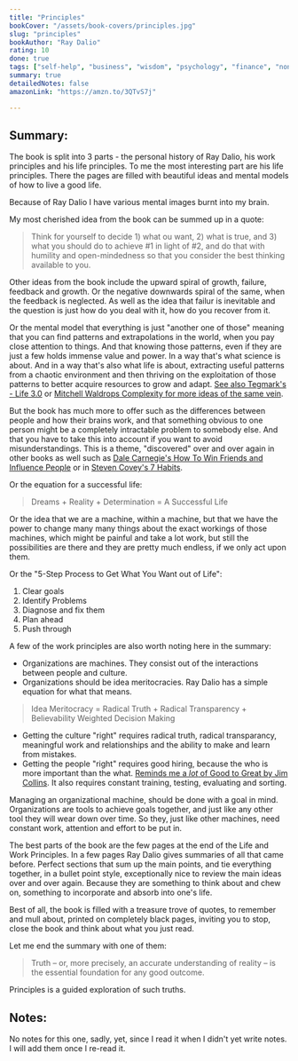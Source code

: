 ```yaml
---
title: "Principles"
bookCover: "/assets/book-covers/principles.jpg"
slug: "principles"
bookAuthor: "Ray Dalio"
rating: 10
done: true
tags: ["self-help", "business", "wisdom", "psychology", "finance", "non-fiction"]
summary: true
detailedNotes: false
amazonLink: "https://amzn.to/3QTvS7j"

---
```


## Summary: 

The book is split into 3 parts - the personal history of Ray Dalio, his work principles and his life principles. To me the most interesting part are his life principles. There the pages are filled with beautiful ideas and mental models of how to live a good life. 

Because of Ray Dalio I have various mental images burnt into my brain. 

My most cherished idea from the book can be summed up in a quote:

> Think for yourself to decide 1) what ou want, 2) what is true, and 3) what you should do to achieve #1 in light of #2, and do that with humility and open-mindedness so that you consider the best thinking available to you. 

Other ideas from the book include the upward spiral of growth, failure, feedback and growth. Or the negative downwards spiral of the same, when the feedback is neglected. As well as the idea that failur is inevitable and the question is just how do you deal with it, how do you recover from it. 

Or the mental model that everything is just "another one of those" meaning that you can find patterns and extrapolations in the world, when you pay close attention to things. And that knowing those patterns, even if they are just a few holds immense value and power. In a way that's what science is about. And in a way that's also what life is about, extracting useful patterns from a chaotic environment and then thriving on the exploitation of those patterns to better acquire resources to grow and adapt. [See also Tegmark's - Life 3.0](/booknotes/life-3.0) or [Mitchell Waldrops Complexity for more ideas of the same vein](/booknotes/complexity). 

But the book has much more to offer such as the differences between people and how their brains work, and that something obvious to one person might be a completely intractable problem to somebody else. And that you have to take this into account if you want to avoid misunderstandings. This is a theme, "discovered" over and over again in other books as well such as [Dale Carnegie's How To Win Friends and Influence People](/booknotes/how-to-win-friends-and-influence-people) or in [Steven Covey's 7 Habits](/booknotes/7-habits).

Or the equation for a successful life: 

> Dreams + Reality + Determination = A Successful Life

Or the idea that we are a machine, within a machine, but that we have the power to change many many things about the exact workings of those machines, which might be painful and take a lot work, but still the possibilities are there and they are pretty much endless, if we only act upon them. 

Or the "5-Step Process to Get What You Want out of Life": 
1. Clear goals
2. Identify Problems 
3. Diagnose and fix them
4. Plan ahead
5. Push through 

A few of the work principles are also worth noting here in the summary: 
- Organizations are machines. They consist out of the interactions between people and culture. 
- Organizations should be idea meritocracies. Ray Dalio has a simple equation for what that means. 

> Idea Meritocracy = Radical Truth +  Radical Transparency + Believability Weighted Decision Making

- Getting the culture "right" requires radical truth, radical transparancy, meaningful work and relationships and the ability to make and learn from mistakes. 
- Getting the people "right" requires good hiring, because the who is more important than the what. [Reminds me a *lot* of Good to Great by Jim Collins](/booknotes/good-to-great). It also requires constant training, testing, evaluating and sorting.

Managing an organizational machine, should be done with a goal in mind. Organizations are tools to achieve goals together, and just like any other tool they will wear down over time. So they, just like other machines, need constant work, attention and effort to be put in.  


The best parts of the book are the few pages at the end of the Life and Work Principles. In a few pages Ray Dalio gives summaries of all that came before. Perfect sections that sum up the main points, and tie everything together, in a bullet point style, exceptionally nice to review the main ideas over and over again. Because they are something to think about and chew on, something to incorporate and absorb into one's life. 

Best of all, the book is filled with a treasure trove of quotes, to remember and mull about, printed on completely black pages, inviting you to stop, close the book and think about what you just read. 

Let me end the summary with one of them:

> Truth – or, more precisely, an accurate understanding of reality – is the essential foundation for any good outcome.

Principles is a guided exploration of such truths.  

## Notes: 

No notes for this one, sadly, yet, since I read it when I didn't yet write notes. I will add them once I re-read it. 